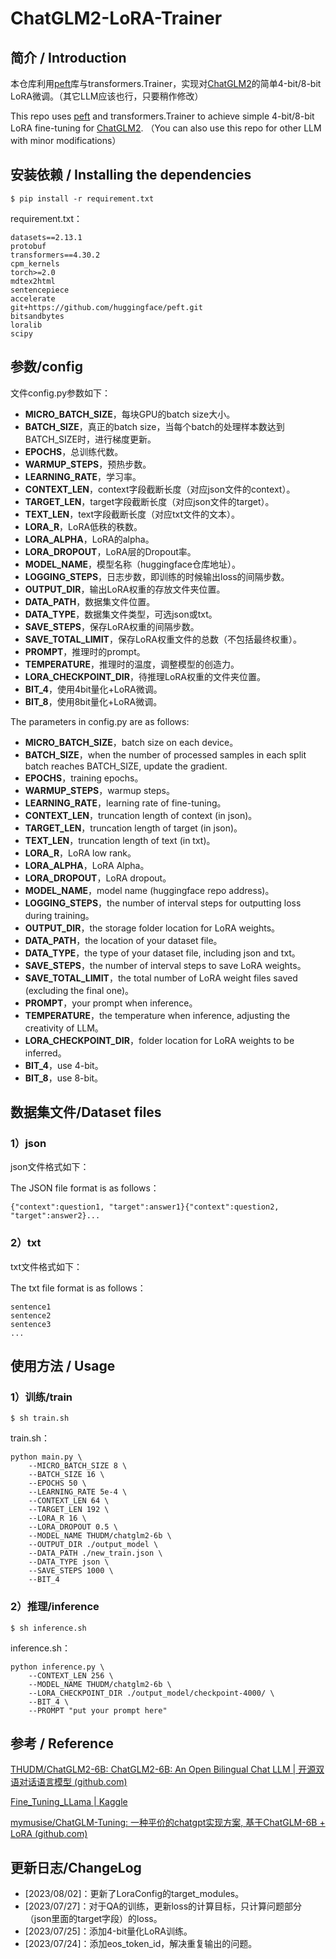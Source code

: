 # ChatGLM2-LoRA-Trainer

## 简介 / Introduction

本仓库利用[peft](https://github.com/huggingface/peft)库与transformers.Trainer，实现对[ChatGLM2](https://github.com/THUDM/ChatGLM2-6B)的简单4-bit/8-bit LoRA微调。（其它LLM应该也行，只要稍作修改）

This repo uses [peft](https://github.com/huggingface/peft) and transformers.Trainer to achieve simple 4-bit/8-bit LoRA fine-tuning for [ChatGLM2](https://github.com/THUDM/ChatGLM2-6B). （You can also use this repo for other LLM with minor modifications）



## 安装依赖 / Installing the dependencies

```
$ pip install -r requirement.txt
```

requirement.txt：

```
datasets==2.13.1
protobuf
transformers==4.30.2
cpm_kernels
torch>=2.0
mdtex2html
sentencepiece
accelerate
git+https://github.com/huggingface/peft.git
bitsandbytes
loralib
scipy
```



## 参数/config

文件config.py参数如下：

- **MICRO_BATCH_SIZE**，每块GPU的batch size大小。
- **BATCH_SIZE**，真正的batch size，当每个batch的处理样本数达到BATCH_SIZE时，进行梯度更新。
- **EPOCHS**，总训练代数。
- **WARMUP_STEPS**，预热步数。
- **LEARNING_RATE**，学习率。
- **CONTEXT_LEN**，context字段截断长度（对应json文件的context）。
- **TARGET_LEN**，target字段截断长度（对应json文件的target）。
- **TEXT_LEN**，text字段截断长度（对应txt文件的文本）。
- **LORA_R**，LoRA低秩的秩数。
- **LORA_ALPHA**，LoRA的alpha。
- **LORA_DROPOUT**，LoRA层的Dropout率。
- **MODEL_NAME**，模型名称（huggingface仓库地址）。
- **LOGGING_STEPS**，日志步数，即训练的时候输出loss的间隔步数。
- **OUTPUT_DIR**，输出LoRA权重的存放文件夹位置。
- **DATA_PATH**，数据集文件位置。
- **DATA_TYPE**，数据集文件类型，可选json或txt。
- **SAVE_STEPS**，保存LoRA权重的间隔步数。
- **SAVE_TOTAL_LIMIT**，保存LoRA权重文件的总数（不包括最终权重）。
- **PROMPT**，推理时的prompt。
- **TEMPERATURE**，推理时的温度，调整模型的创造力。
- **LORA_CHECKPOINT_DIR**，待推理LoRA权重的文件夹位置。
- **BIT_4**，使用4bit量化+LoRA微调。
- **BIT_8**，使用8bit量化+LoRA微调。



The parameters in config.py are as follows:

- **MICRO_BATCH_SIZE**，batch size on each device。
- **BATCH_SIZE**，when the number of processed samples in each split batch reaches BATCH_SIZE, update the gradient.
- **EPOCHS**，training epochs。
- **WARMUP_STEPS**，warmup steps。
- **LEARNING_RATE**，learning rate of fine-tuning。
- **CONTEXT_LEN**，truncation length of context (in json)。
- **TARGET_LEN**，truncation length of target (in json)。
- **TEXT_LEN**，truncation length of text (in txt)。
- **LORA_R**，LoRA low rank。
- **LORA_ALPHA**，LoRA Alpha。
- **LORA_DROPOUT**，LoRA dropout。
- **MODEL_NAME**，model name (huggingface repo address)。
- **LOGGING_STEPS**，the number of interval steps for outputting loss during training。
- **OUTPUT_DIR**，the storage folder location for LoRA weights。
- **DATA_PATH**，the location of your dataset file。
- **DATA_TYPE**，the type of your dataset file, including json and txt。
- **SAVE_STEPS**，the number of interval steps to save LoRA weights。
- **SAVE_TOTAL_LIMIT**，the total number of LoRA weight files saved (excluding the final one)。
- **PROMPT**，your prompt when inference。
- **TEMPERATURE**，the temperature when inference, adjusting the creativity of LLM。
- **LORA_CHECKPOINT_DIR**，folder location for LoRA weights to be inferred。
- **BIT_4**，use 4-bit。
- **BIT_8**，use 8-bit。



## 数据集文件/Dataset files

### 1）json

json文件格式如下：

The JSON file format is as follows：

```
{"context":question1, "target":answer1}{"context":question2, "target":answer2}...
```



### 2）txt

txt文件格式如下：

The txt file format is as follows：

```
sentence1
sentence2
sentence3
...
```



## 使用方法 / Usage

### 1）训练/train

```
$ sh train.sh
```

train.sh：

```shell
python main.py \
	--MICRO_BATCH_SIZE 8 \
	--BATCH_SIZE 16 \
	--EPOCHS 50 \
	--LEARNING_RATE 5e-4 \
	--CONTEXT_LEN 64 \
	--TARGET_LEN 192 \
	--LORA_R 16 \
	--LORA_DROPOUT 0.5 \
	--MODEL_NAME THUDM/chatglm2-6b \
	--OUTPUT_DIR ./output_model \
	--DATA_PATH ./new_train.json \
	--DATA_TYPE json \
	--SAVE_STEPS 1000 \
	--BIT_4
```



### 2）推理/inference

```
$ sh inference.sh
```

inference.sh：

```shell
python inference.py \
	--CONTEXT_LEN 256 \
	--MODEL_NAME THUDM/chatglm2-6b \
	--LORA_CHECKPOINT_DIR ./output_model/checkpoint-4000/ \
	--BIT_4 \
	--PROMPT "put your prompt here"
```



## 参考 / Reference

[THUDM/ChatGLM2-6B: ChatGLM2-6B: An Open Bilingual Chat LLM | 开源双语对话语言模型 (github.com)](https://github.com/THUDM/ChatGLM2-6B)

[Fine_Tuning_LLama | Kaggle](https://www.kaggle.com/code/gunman02/fine-tuning-llama?scriptVersionId=128204744)

[mymusise/ChatGLM-Tuning: 一种平价的chatgpt实现方案, 基于ChatGLM-6B + LoRA (github.com)](https://github.com/mymusise/ChatGLM-Tuning/tree/master)



## 更新日志/ChangeLog

- [2023/08/02]：更新了LoraConfig的target_modules。
- [2023/07/27]：对于QA的训练，更新loss的计算目标，只计算问题部分（json里面的target字段）的loss。
- [2023/07/25]：添加4-bit量化LoRA训练。
- [2023/07/24]：添加eos_token_id，解决重复输出的问题。